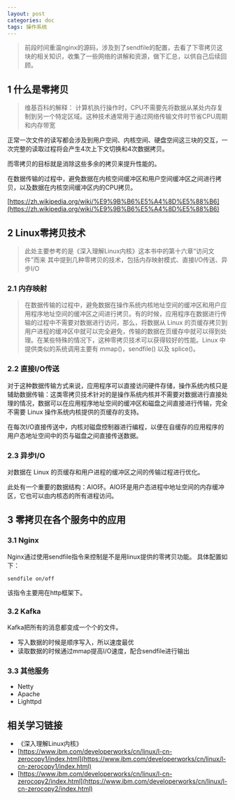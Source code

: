 ```yaml
---
layout: post
categories: doc
tags: 操作系统
---
```



> 前段时间重温nginx的源码，涉及到了sendfile的配置，去看了下零拷贝这块的相关知识，收集了一些网络的讲解和资源，做下汇总，以供自己后续回顾。

## 1 什么是零拷贝

> 维基百科的解释：
> 计算机执行操作时，CPU不需要先将数据从某处内存复制到另一个特定区域。这种技术通常用于通过网络传输文件时节省CPU周期和内存带宽


正常一次文件的读写都会涉及到用户空间、内核空间、硬盘空间这三块的交互，一次完整的读取过程将会产生4次上下文切换和4次数据拷贝。

而零拷贝的目标就是消除这些多余的拷贝来提升性能的。

在数据传输的过程中，避免数据在内核空间缓冲区和用户空间缓冲区之间进行拷贝，以及数据在内核空间缓冲区内的CPU拷贝。

 [https://zh.wikipedia.org/wiki/%E9%9B%B6%E5%A4%8D%E5%88%B6](https://zh.wikipedia.org/wiki/%E9%9B%B6%E5%A4%8D%E5%88%B6) 


## 2 Linux零拷贝技术

> 此处主要参考的是《深入理解Linux内核》这本书中的第十六章“访问文件”而来
> 其中提到几种零拷贝的技术，包括内存映射模式、直接I/O传送、异步I/O


### 2.1 内存映射

> 在数据传输的过程中，避免数据在操作系统内核地址空间的缓冲区和用户应用程序地址空间的缓冲区之间进行拷贝。有的时候，应用程序在数据进行传输的过程中不需要对数据进行访问，那么，将数据从 Linux 的页缓存拷贝到用户进程的缓冲区中就可以完全避免，传输的数据在页缓存中就可以得到处理。在某些特殊的情况下，这种零拷贝技术可以获得较好的性能。Linux 中提供类似的系统调用主要有 mmap()，sendfile() 以及 splice()。


### 2.2 直接I/O传送

对于这种数据传输方式来说，应用程序可以直接访问硬件存储，操作系统内核只是辅助数据传输：这类零拷贝技术针对的是操作系统内核并不需要对数据进行直接处理的情况，数据可以在应用程序地址空间的缓冲区和磁盘之间直接进行传输，完全不需要 Linux 操作系统内核提供的页缓存的支持。

在每次I/O直接传送中，内核对磁盘控制器进行编程，以便在自缓存的应用程序的用户态地址空间中的页与磁盘之间直接传送数据。


### 2.3 异步I/O

对数据在 Linux 的页缓存和用户进程的缓冲区之间的传输过程进行优化。

此处有一个重要的数据结构：AIO环。AIO环是用户态进程中地址空间的内存缓冲区，它也可以由内核态的所有进程访问。


## 3 零拷贝在各个服务中的应用

### 3.1 Nginx

Nginx通过使用sendfile指令来控制是不是用linux提供的零拷贝功能。
具体配置如下：

`sendfile on/off`

该指令主要用在http框架下。

### 3.2 Kafka

Kafka把所有的消息都变成一个个的文件。
- 写入数据的时候是顺序写入，所以速度最优
- 读取数据的时候通过mmap提高I/O速度，配合sendfile进行输出


### 3.3 其他服务

- Netty
- Apache
- Lighttpd


## 相关学习链接

- 《深入理解Linux内核》
- [https://www.ibm.com/developerworks/cn/linux/l-cn-zerocopy1/index.html](https://www.ibm.com/developerworks/cn/linux/l-cn-zerocopy1/index.html) 
- [https://www.ibm.com/developerworks/cn/linux/l-cn-zerocopy2/index.html](https://www.ibm.com/developerworks/cn/linux/l-cn-zerocopy2/index.html) 

